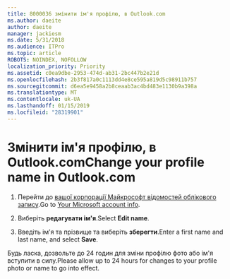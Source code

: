 ```yaml
---
title: 8000036 змінити ім'я профілю, в Outlook.com
ms.author: daeite
author: daeite
manager: jackiesm
ms.date: 5/31/2018
ms.audience: ITPro
ms.topic: article
ROBOTS: NOINDEX, NOFOLLOW
localization_priority: Priority
ms.assetid: c0ea9dbe-2953-474d-ab31-2bc447b2e21d
ms.openlocfilehash: 2b3f817a0c1113dd4e8ce595a819d5c98911b757
ms.sourcegitcommit: d6ea5e9458a2b8ceaab3ac4bd483e1130b9a398a
ms.translationtype: MT
ms.contentlocale: uk-UA
ms.lasthandoff: 01/15/2019
ms.locfileid: "28319901"
---
```

# <a name="change-your-profile-name-in-outlookcom"></a><span data-ttu-id="8e53a-102">Змінити ім'я профілю, в Outlook.com</span><span class="sxs-lookup"><span data-stu-id="8e53a-102">Change your profile name in Outlook.com</span></span>

1. <span data-ttu-id="8e53a-103">Перейти до [вашої корпорації Майкрософт відомостей облікового запису](https://go.microsoft.com/fwlink/p/?linkid=860841).</span><span class="sxs-lookup"><span data-stu-id="8e53a-103">Go to [Your Microsoft account info](https://go.microsoft.com/fwlink/p/?linkid=860841).</span></span>
    
2. <span data-ttu-id="8e53a-104">Виберіть **редагувати ім'я**.</span><span class="sxs-lookup"><span data-stu-id="8e53a-104">Select **Edit name**.</span></span> 
    
3. <span data-ttu-id="8e53a-105">Введіть ім'я та прізвище та виберіть **зберегти**.</span><span class="sxs-lookup"><span data-stu-id="8e53a-105">Enter a first name and last name, and select **Save**.</span></span> 
    
<span data-ttu-id="8e53a-106">Будь ласка, дозвольте до 24 годин для зміни профілю фото або ім'я вступити в силу.</span><span class="sxs-lookup"><span data-stu-id="8e53a-106">Please allow up to 24 hours for changes to your profile photo or name to go into effect.</span></span>
  

